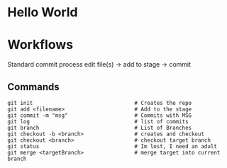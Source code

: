 # Hello World

# Workflows

Standard commit process
 edit file(s) -> add to stage -> commit

## Commands

```
git init                                # Creates the repo
git add <filename>                      # Add to the stage
git commit -m "msg"                     # Commits with MSG
git log                                 # list of commits
git branch                              # List of Branches
git checkout -b <branch>                # creates and checkout
git checkout <branch>                   # checkout target branch
git status                              # Im lost, I need an adult
git merge <targetBranch>                # merge target into current branch
```